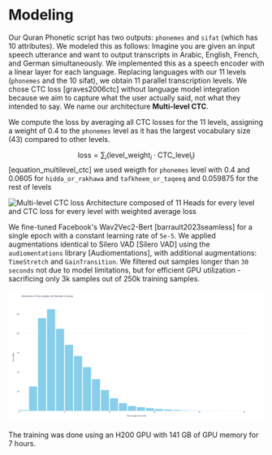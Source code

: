 # Modeling  

Our Quran Phonetic script has two outputs: `phonemes` and `sifat` (which has 10 attributes). We modeled this as follows: Imagine you are given an input speech utterance and want to output transcripts in Arabic, English, French, and German simultaneously. We implemented this as a speech encoder with a linear layer for each language. Replacing languages with our 11 levels (`phonemes` and the 10 sifat), we obtain 11 parallel transcription levels. We chose CTC loss [graves2006ctc] without language model integration because we aim to capture what the user actually said, not what they intended to say. We name our architecture **Multi-level CTC**.  

We compute the loss by averaging all CTC losses for the 11 levels, assigning a weight of 0.4 to the `phonemes` level as it has the largest vocabulary size (43) compared to other levels.


$$ \text{loss} = \sum_{i} \left( \text{level\_weight}_i \cdot \text{CTC\_level}_i \right) $$
[equation_multilevel_ctc]
we used weigth for `phonemes` level with 0.4 and 0.0605 for `hidda_or_rakhawa` and `tafkheem_or_taqeeq` and 0.059875 for the rest of levels


![Multi-level CTC loss Architecture composed of 11 Heads for every level and CTC loss for every level with weighted average loss](./figures/multi-level-ctc.png)  

We fine-tuned Facebook's Wav2Vec2-Bert [barrault2023seamless] for a single epoch with a constant learning rate of `5e-5`. We applied augmentations identical to Silero VAD [Silero VAD] using the `audiomentations` library [Audiomentations], with additional augmentations: `TimeStretch` and `GainTransition`. We filtered out samples longer than `30 seconds` not due to model limitations, but for efficient GPU utilization - sacrificing only 3k samples out of 250k training samples.  

![Recitations lengths in seconds for the whole dataset](./figures/audio-lens.png)  

The training was done using an H200 GPU with 141 GB of GPU memory for 7 hours.
